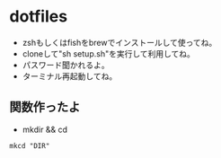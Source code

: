 # dotfiles
* zshもしくはfishをbrewでインストールして使ってね。
* cloneして"sh setup.sh"を実行して利用してね。
* パスワード聞かれるよ。
* ターミナル再起動してね。

## 関数作ったよ
* mkdir && cd
```shellscript
mkcd "DIR"
```
